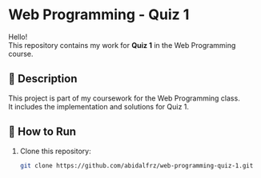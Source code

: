# Web Programming - Quiz 1

Hello!  
This repository contains my work for **Quiz 1** in the Web Programming course.  

## 📌 Description
This project is part of my coursework for the Web Programming class.  
It includes the implementation and solutions for Quiz 1.  

## 🚀 How to Run
1. Clone this repository:
   ```bash
   git clone https://github.com/abidalfrz/web-programming-quiz-1.git


